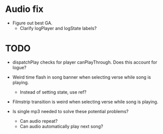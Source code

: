 # Audio fix
* Figure out best GA.
    * Clarify logPlayer and logState labels?

# TODO
* dispatchPlay checks for player canPlayThrough. Does this account for logue?
* Weird time flash in song banner when selecting verse while song is playing.
    * Instead of setting state, use ref?
* Filmstrip transition is weird when selecting verse while song is playing.

* Is single mp3 needed to solve these potential problems?
    * Can audio repeat?
    * Can audio automatically play next song?